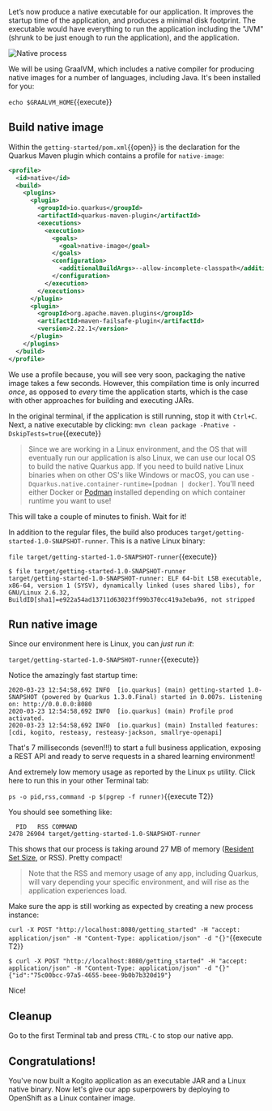 Let’s now produce a native executable for our application. It improves the startup time of the application, and produces a minimal disk footprint. The executable would have everything to run the application including the "JVM" (shrunk to be just enough to run the application), and the application.

![Native process](/openshift/assets/middleware/quarkus/native-image-process.png)

We will be using GraalVM, which includes a native compiler for producing native images for a number of languages, including Java. It's been installed for you:

`echo $GRAALVM_HOME`{{execute}}

## Build native image

Within the `getting-started/pom.xml`{{open}} is the declaration for the Quarkus Maven plugin which contains a profile for `native-image`:

```xml
<profile>
  <id>native</id>
  <build>
    <plugins>
      <plugin>
        <groupId>io.quarkus</groupId>
        <artifactId>quarkus-maven-plugin</artifactId>
        <executions>
          <execution>
            <goals>
              <goal>native-image</goal>
            </goals>
            <configuration>
              <additionalBuildArgs>--allow-incomplete-classpath</additionalBuildArgs>
            </configuration>
          </execution>
        </executions>
      </plugin>
      <plugin>
        <groupId>org.apache.maven.plugins</groupId>
        <artifactId>maven-failsafe-plugin</artifactId>
        <version>2.22.1</version>
      </plugin>
    </plugins>
  </build>
</profile>
```
We use a profile because, you will see very soon, packaging the native image takes a few seconds. However, this compilation time is only incurred _once_, as opposed to _every_ time the application starts, which is the case with other approaches for building and executing JARs.

In the original terminal, if the application is still running, stop it with `Ctrl+C`. Next, a native executable by clicking: `mvn clean package -Pnative -DskipTests=true`{{execute}}

> Since we are working in a Linux environment, and the OS that will eventually run our application is also Linux, we can use our local OS to build the native Quarkus app. If you need to build native Linux binaries when on other OS's like Windows or macOS, you can use `-Dquarkus.native.container-runtime=[podman | docker]`. You'll need either Docker or [Podman](https://podman.io) installed depending on which container runtime you want to use!

This will take a couple of minutes to finish. Wait for it!

In addition to the regular files, the build also produces `target/getting-started-1.0-SNAPSHOT-runner`. This is a native Linux binary:

`file target/getting-started-1.0-SNAPSHOT-runner`{{execute}}

```console
$ file target/getting-started-1.0-SNAPSHOT-runner
target/getting-started-1.0-SNAPSHOT-runner: ELF 64-bit LSB executable, x86-64, version 1 (SYSV), dynamically linked (uses shared libs), for GNU/Linux 2.6.32, BuildID[sha1]=e922a54ad13711d63023ff99b370cc419a3eba96, not stripped
```

## Run native image

Since our environment here is Linux, you can _just run it_:

`target/getting-started-1.0-SNAPSHOT-runner`{{execute}}

Notice the amazingly fast startup time:

```console
2020-03-23 12:54:58,692 INFO  [io.quarkus] (main) getting-started 1.0-SNAPSHOT (powered by Quarkus 1.3.0.Final) started in 0.007s. Listening on: http://0.0.0.0:8080
2020-03-23 12:54:58,692 INFO  [io.quarkus] (main) Profile prod activated.
2020-03-23 12:54:58,692 INFO  [io.quarkus] (main) Installed features: [cdi, kogito, resteasy, resteasy-jackson, smallrye-openapi]
```
That's 7 milliseconds (seven!!!) to start a full business application, exposing a REST API and ready to serve requests in a shared learning environment!

And extremely low memory usage as reported by the Linux `ps` utility. Click here to run this in your other Terminal tab:

`ps -o pid,rss,command -p $(pgrep -f runner)`{{execute T2}}

You should see something like:

```console
  PID   RSS COMMAND
2478 26904 target/getting-started-1.0-SNAPSHOT-runner
```

This shows that our process is taking around 27 MB of memory ([Resident Set Size](https://en.wikipedia.org/wiki/Resident_set_size), or RSS). Pretty compact!

> Note that the RSS and memory usage of any app, including Quarkus, will vary depending your specific environment, and will rise as the application experiences load.

Make sure the app is still working as expected by creating a new process instance:

`curl -X POST "http://localhost:8080/getting_started" -H "accept: application/json" -H "Content-Type: application/json" -d "{}"`{{execute T2}}

```console
$ curl -X POST "http://localhost:8080/getting_started" -H "accept: application/json" -H "Content-Type: application/json" -d "{}"
{"id":"75c00bcc-97a5-4655-beee-9b0b7b320d19"}
```

Nice!

## Cleanup

Go to the first Terminal tab and press `CTRL-C` to stop our native app.

## Congratulations!

You've now built a Kogito application as an executable JAR and a Linux native binary. Now let's give our app superpowers by deploying to OpenShift as a Linux container image.
